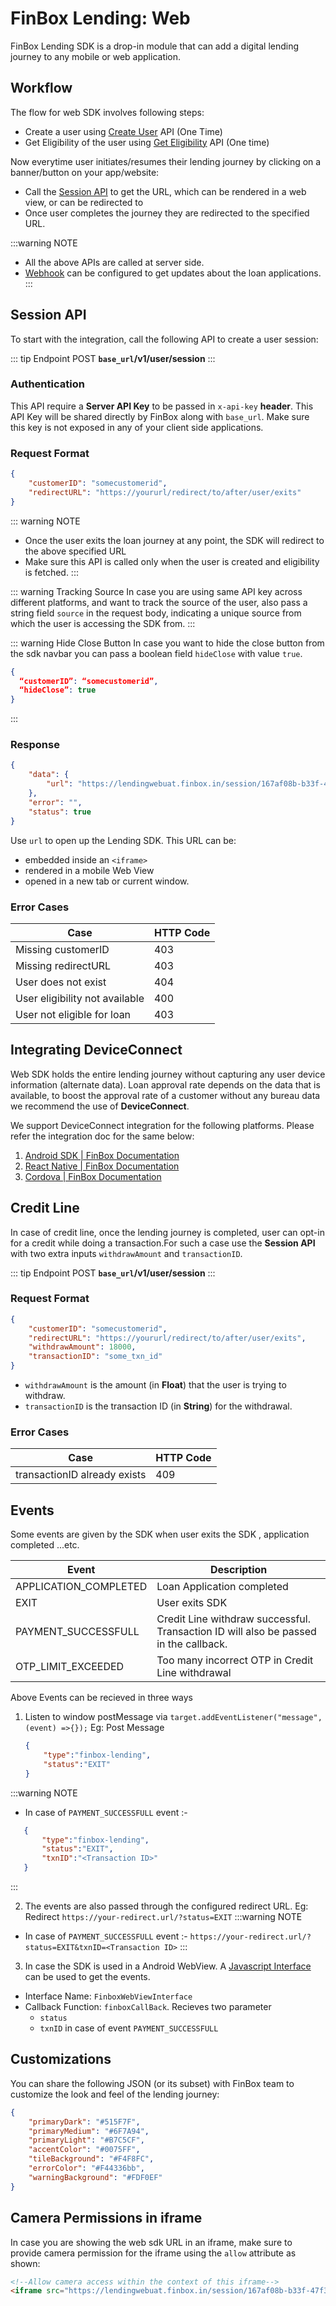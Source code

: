 
# FinBox Lending: Web

FinBox Lending SDK is a drop-in module that can add a digital lending journey to any mobile or web application.
## Workflow

The flow for web SDK involves following steps:
- Create a user using [Create User](/middleware/sourcing-rest-api.html#create-user) API (One Time)
- Get Eligibility of the user using [Get Eligibility](/middleware/sourcing-rest-api.html#get-eligibility) API (One time)

Now everytime user initiates/resumes their lending journey by clicking on a banner/button on your app/website:
- Call the [Session API](#session-api) to get the URL, which can be rendered in a web view, or can be redirected to
- Once user completes the journey they are redirected to the specified URL.

:::warning NOTE
- All the above APIs are called at server side.
- [Webhook](/middleware/sourcing-rest-api.html#webhook) can be configured to get updates about the loan applications.
:::

## Session API
To start with the integration, call the following API to create a user session:

::: tip Endpoint
POST **`base_url`/v1/user/session**
:::

### Authentication
This API require a **Server API Key** to be passed in `x-api-key` **header**. This API Key will be shared directly by FinBox along with `base_url`. Make sure this key is not exposed in any of your client side applications.

### Request Format
```json
{
    "customerID": "somecustomerid",
    "redirectURL": "https://yoururl/redirect/to/after/user/exits"
}
```


::: warning NOTE
- Once the user exits the loan journey at any point, the SDK will redirect to the above specified URL
- Make sure this API is called only when the user is created and eligibility is fetched.
:::

::: warning Tracking Source
In case you are using same API key across different platforms, and want to track the source of the user, also pass a string field `source` in the request body, indicating a unique source from which the user is accessing the SDK from.
:::

::: warning Hide Close Button
In case you want to hide the close button from the sdk navbar you can pass a boolean field `hideClose` with value `true`.
```json
{
  “customerID”: “somecustomerid”,
  “hideClose”: true
}
```
:::

### Response
```json
{
    "data": {
        "url": "https://lendingwebuat.finbox.in/session/167af08b-b33f-47f3"
    },
    "error": "",
    "status": true
}
```
Use `url` to open up the Lending SDK. This URL can be:
- embedded inside an `<iframe>`
- rendered in a mobile Web View
- opened in a new tab or current window.

### Error Cases
| Case | HTTP Code |
| - | - |
| Missing customerID | 403 |
| Missing redirectURL | 403 |
| User does not exist | 404 |
| User eligibility not available | 400 |
| User not eligible for loan | 403 |

## Integrating DeviceConnect

Web SDK holds the entire lending journey without capturing any user device information (alternate data). Loan approval rate depends on the data that is available, to boost the approval rate of a customer without any bureau data we recommend the use of **DeviceConnect**. 

We support DeviceConnect integration for the following platforms. Please refer the integration doc for the same below:
1. [Android SDK | FinBox Documentation](https://docs.finbox.in/device-connect/android.html)
2. [React Native | FinBox Documentation](https://docs.finbox.in/device-connect/react-native.html)
3. [Cordova | FinBox Documentation](https://docs.finbox.in/device-connect/cordova.html)

## Credit Line
In case of credit line, once the lending journey is completed, user can opt-in for a credit while doing a transaction.For such a case use the **Session API** with two extra inputs `withdrawAmount` and `transactionID`.

::: tip Endpoint
POST **`base_url`/v1/user/session**
:::

### Request Format
```json
{
    "customerID": "somecustomerid",
    "redirectURL": "https://yoururl/redirect/to/after/user/exits",
    "withdrawAmount": 18000,
    "transactionID": "some_txn_id"
}
```
- `withdrawAmount` is the amount (in **Float**) that the user is trying to withdraw.
- `transactionID` is the transaction ID (in **String**) for the withdrawal.

### Error Cases
| Case | HTTP Code |
| - | - |
| transactionID already exists | 409 |

## Events

Some events are given by the SDK when user exits the SDK , application completed ...etc.

| Event | Description |
| - | - |
| APPLICATION_COMPLETED | Loan Application completed |
| EXIT | User exits SDK |
| PAYMENT_SUCCESSFULL | Credit Line withdraw successful. Transaction ID will also be passed in the callback.|
| OTP_LIMIT_EXCEEDED | Too many incorrect OTP in Credit Line withdrawal |

Above Events can be recieved in three ways

1. Listen to window postMessage via `target.addEventListener("message", (event) =>{});`
   Eg: Post Message
   ```json
   {
       "type":"finbox-lending",
       "status":"EXIT"
   }
   ```
:::warning NOTE
- In case of `PAYMENT_SUCCESSFULL` event :-

```json
   {
       "type":"finbox-lending",
       "status":"EXIT",
       "txnID":"<Transaction ID>"
   }
```
:::

2. The events are also passed through the configured redirect URL.
   Eg: Redirect
   `https://your-redirect.url/?status=EXIT`
:::warning NOTE
- In case of `PAYMENT_SUCCESSFULL` event :-
`https://your-redirect.url/?status=EXIT&txnID=<Transaction ID>`
:::

3. In case the SDK is used in a Android WebView. A [Javascript Interface](https://developer.android.com/guide/webapps/webview#UsingJavaScript) can be used to get the events.
- Interface Name: `FinboxWebViewInterface`
- Callback Function: `finboxCallBack`. Recieves two parameter
    - `status`
    - `txnID` in case of event `PAYMENT_SUCCESSFULL` 

## Customizations

You can share the following JSON (or its subset) with FinBox team to customize the look and feel of the lending journey:
```json
{
    "primaryDark": "#515F7F",
    "primaryMedium": "#6F7A94",
    "primaryLight": "#B7C5CF",
    "accentColor": "#0075FF",
    "tileBackground": "#F4F8FC",
    "errorColor": "#F44336bb",
    "warningBackground": "#FDF0EF"
}
```

## Camera Permissions in iframe

In case you are showing the web sdk URL in an iframe, make sure to provide camera permission for the iframe using the `allow` attribute as shown:
```html
<!--Allow camera access within the context of this iframe-->
<iframe src="https://lendingwebuat.finbox.in/session/167af08b-b33f-47f3" allow="camera"></iframe>
```